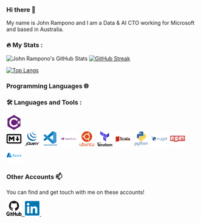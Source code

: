 ### Hi there 👋

My name is John Rampono and I am a Data & AI CTO working for Microsoft and based in Australia.  

### :fire: My Stats :
![John Rampono's GitHub Stats](https://github-readme-stats.vercel.app/api?username=jrampono&theme=dark&show_icons=true&include_all_commits=true)
[![GitHub Streak](http://github-readme-streak-stats.herokuapp.com?user=jrampono&theme=dark)](https://git.io/streak-stats)


[![Top Langs](https://github-readme-stats.vercel.app/api/top-langs/?username=jrampono&theme=dark)](https://github.com/jrampono/github-readme-stats)
### Programming Languages 🌐

### :hammer_and_wrench: Languages and Tools :
<div>
  
  <img src="https://github.com/devicons/devicon/blob/master/icons/csharp/csharp-plain.svg" title="C#" alt="C#" width="40" height="40"/>&nbsp;  
   <img src="https://github.com/devicons/devicon/blob/master/icons/markdown/markdown-original.svg" title="Azure" alt="Azure" width="40" height="40"/>&nbsp;
   <img src="https://github.com/devicons/devicon/blob/master/icons/jquery/jquery-original-wordmark.svg" title="Azure" alt="Azure" width="40" height="40"/>&nbsp;
   <img src="https://github.com/devicons/devicon/blob/master/icons/vscode/vscode-original-wordmark.svg" title="VSCode" alt="VsCode" width="40" height="40"/>&nbsp;
   <img src="https://github.com/devicons/devicon/blob/master/icons/visualstudio/visualstudio-plain-wordmark.svg" title="visualstudio" alt="visualstudio" width="40" height="40"/>&nbsp;
   <img src="https://github.com/devicons/devicon/blob/master/icons/ubuntu/ubuntu-plain-wordmark.svg" title="ubuntu" alt="ubuntu" width="40" height="40"/>&nbsp;
   <img src="https://github.com/devicons/devicon/blob/master/icons/terraform/terraform-original-wordmark.svg" title="terraform" alt="terraform" width="40" height="40"/>&nbsp;
   <img src="https://github.com/devicons/devicon/blob/master/icons/scala/scala-original-wordmark.svg" title="scala" alt="scala" width="40" height="40"/>&nbsp;
   <img src="https://github.com/devicons/devicon/blob/master/icons/python/python-original-wordmark.svg" title="python" alt="python" width="40" height="40"/>&nbsp;
   <img src="https://github.com/devicons/devicon/blob/master/icons/nuget/nuget-original-wordmark.svg" title="nuget" alt="nuget" width="40" height="40"/>&nbsp;
   <img src="https://github.com/devicons/devicon/blob/master/icons/npm/npm-original-wordmark.svg" title="npm" alt="npm" width="40" height="40"/>&nbsp;
   <img src="https://github.com/devicons/devicon/blob/master/icons/azure/azure-original-wordmark.svg" title="Azure" alt="Azure" width="40" height="40"/>&nbsp;
   
</div>



### Other Accounts 📫
You can find and get touch with me on these accounts!
<div>
  <a href="https://www.linkedin.com/in/john-rampono">
    <img src="https://github.com/devicons/devicon/blob/master/icons/github/github-original-wordmark.svg" title="GitHub" alt="Github" width="40" height="40"/>&nbsp;
  </a>
  <a href="https://github.com/jrampono">
    <img src="https://github.com/devicons/devicon/blob/master/icons/linkedin/linkedin-original.svg" title="LinkedIn" alt="LinkedIn" width="40" height="40"/>&nbsp;
  </a>
</div>
